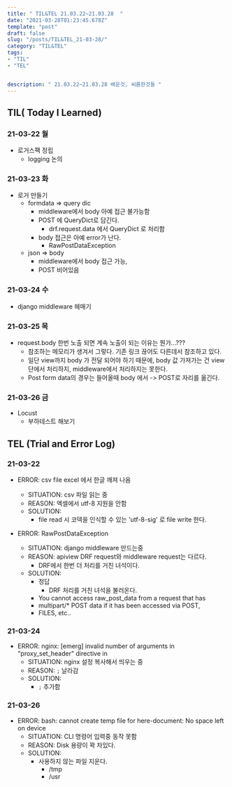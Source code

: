 ```yaml
---
title: " TIL&TEL 21.03.22~21.03.28  "
date: "2021-03-28T01:23:45.678Z"
template: "post"
draft: false
slug: "/posts/TIL&TEL_21-03-28/"
category: "TIL&TEL"
tags:
- "TIL"
- "TEL"


description: " 21.03.22~21.03.28 배운것, 씨름한것들 "
---
```


## TIL( Today I Learned)

### 21-03-22 월

-   로거스팩 정립
    -   logging 논의

###  21-03-23 화

-   로거 만들기
    -   formdata => query dic
        -   middleware에서 body 아예 접근 불가능함
        -   POST 에 QueryDict로 담긴다.
            -   drf.request.data 에서 QueryDict 로 처리함
        -   body 접근은 아예 error가 난다.
            -   RawPostDataException
    -   json => body
        -   middleware에서 body 접근 가능, 
        -   POST 비어있음

### 21-03-24 수

-   django middleware 헤매기

### 21-03-25 목

-   request.body 한번 노출 되면 계속 노출이 되는 이유는 뭔가...???
    -   참조하는 메모리가 생겨서 그렇다. 기존 링크 끊어도 다른데서 참조하고 있다.
    -   일단 view까지 body 가 전달 되어야 하기 때문에, body 값 가져가는 건 view 단에서 처리하지, middleware에서 처리하지는 못한다.
    -   Post form data의 경우는 들어올때 body 에서 -> POST로 자리를 옮긴다.

### 21-03-26 금

-   Locust
    -   부하테스트 해보기


## TEL (Trial and Error Log)

### 21-03-22

-   ERROR: csv file excel 에서 한글 깨져 나옴
    -   SITUATION: csv 파일 읽는 중
    -   REASON: 엑셀에서 utf-8 지원을 안함
    -   SOLUTION:
        -   file read 시 코덱을 인식할 수 있는 'utf-8-sig' 로 file write 한다.

-   ERROR: RawPostDataException
    -   SITUATION: django middleware 만드는중
    -   REASON: apiview DRF request와 middleware request는 다르다.
        -   DRF에서 한번 더 처리를 거친 녀석이다.
    -   SOLUTION:
        -   정답
            -   DRF 처리를 거친 녀석을 불러온다.
        -   You cannot access raw_post_data from a request that has
        -   multipart/* POST data if it has been accessed via POST,
        -   FILES, etc..

### 21-03-24

-   ERROR: nginx: [emerg] invalid number of arguments in "proxy_set_header" directive in
    -   SITUATION: nginx 설정 복사해서 띄우는 중
    -   REASON: `;` 날라감
    -   SOLUTION:
        -   `;` 추가함

### 21-03-26

-   ERROR: bash: cannot create temp file for here-document: No space left on device
    -   SITUATION: CLI 명령어 입력중 동작 못함
    -   REASON: Disk 용량이 꽉 차있다.
    -   SOLUTION:
        -   사용하지 않는 파일 지운다.
            -   /tmp 
            -   /usr